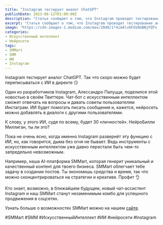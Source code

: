 ```yaml
---
title: "Instagram тестирует аналог ChatGPT"
publishDate: 2023-06-12T01:00:00Z
description: "Статья сообщает о том, что Instagram проводит тестирование аналога ChatGPT, чат-бота с искусственным интеллектом. Новая функция позволит пользователям общаться с ИИ в директе, получать ответы на вопросы и советы. Также упоминается AI-платформа SMMart, предоставляющая возможность генерации контента для бизнеса."
excerpt: "Статья сообщает о том, что Instagram проводит тестирование аналога ChatGPT, чат-бота с искусственным интеллектом. Новая функция позволит пользователям общаться с ИИ в директе..."
image: "https://cdn-images-1.medium.com/max/2048/1*4im4lv6FGVAUBNjFQTv_NA.png"
categories:
- Искусственный интеллект
- Нейросети
tags:
- SMMart
- SMM
- ИИ
- Instagram
--- 
```

Instagram тестирует аналог ChatGPT. Так что скоро можно будет переписываться с ИИ в директе 😏

Один из разработчиков Instagram, Алессандро Палуцци, поделился этой новостью в своём Твиттере. Чат-бот с искусственным интеллектом сможет отвечать на вопросы и давать советы пользователям Инстаграм. ИИ будет помогать писать сообщения и, кажется, нейросеть можно добавлять в диалоги с другими пользователями.

К слову, у этого ИИ, судя по всему, будет 30 «личностей». НейроБилли Миллиган, ты ли это?

Пока не очень ясно, когда именно Instagram развернёт эту функцию с ИИ, но, как говорится, дыма без огня не бывает. Ведь инструменты с искусственным интеллектом уже давно перестали быть чем-то запредельно невозможным.

Например, наша AI-платформа SMMart, которая генерит уникальный и качественный контент для твоего бизнеса. SMMart облегчает тебе задачу в создании постов. Ты экономишь средства и время, так что можно сконцентрироваться на стратегии и креативе. Профит 👌

Кто знает, возможно, в ближайшем будущем, новый чат-ассистент Instagram и наш SMMart станут незаменимым комбо для успешного продвижения в соцсетях.

Узнать больше о возможностях SMMart можно на нашем [сайте](https://www.smm.art/).

#SMMart #SMM #ИскусственныйИнтеллект #ИИ #нейросети #Instagram
